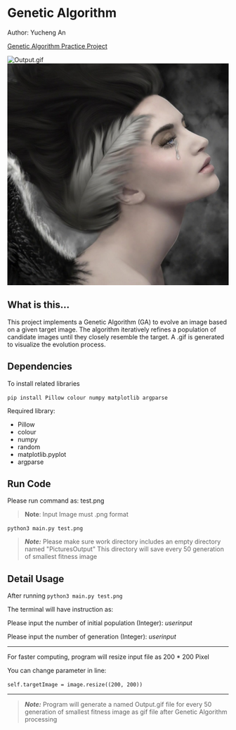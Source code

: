 # Genetic Algorithm

Author: Yucheng An 

[Genetic Algorithm Practice Project](GA-Practice/README.md)

![Output.gif](Output.gif)
![test.PNG](test.PNG)

## What is this...
This project implements a Genetic Algorithm (GA) to evolve an image based on a given target image. The algorithm iteratively refines a population of candidate images until they closely resemble the target. A .gif is generated to visualize the evolution process.

## Dependencies
To install related libraries

`pip install Pillow colour numpy matplotlib argparse`

Required library:
* Pillow
* colour
* numpy
* random
* matplotlib.pyplot
* argparse

## Run Code
Please run command as: test.png 

>**Note**: Input Image must .png format

`python3 main.py test.png`

>**_Note:_** Please make sure work directory includes an empty directory named "PicturesOutput"
This directory will save every 50 generation of smallest fitness image


## Detail Usage
After running `python3 main.py test.png`

The terminal will have instruction as:

Please input the number of initial population (Integer): _userinput_

Please input the number of generation (Integer): _userinput_

--------------------------------------------------------------------------
For faster computing, program will resize input file as 200 * 200 Pixel

You can change parameter in line:

`self.targetImage = image.resize((200, 200))`

--------------------------------------------------------------------------
> _**Note:**_ Program will generate a named Output.gif file for
every 50 generation of smallest fitness image as gif file after Genetic Algorithm processing